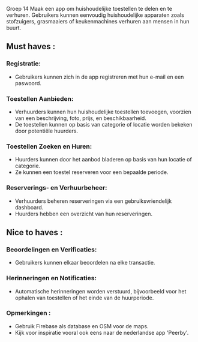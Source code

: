 Groep 14
Maak een app om huishoudelijke toestellen te delen en te verhuren. Gebruikers kunnen eenvoudig huishoudelijke apparaten zoals stofzuigers, grasmaaiers of keukenmachines verhuren aan mensen in hun buurt.

## Must haves :
### Registratie:

- Gebruikers kunnen zich in de app registreren met hun e-mail en een paswoord.
### Toestellen Aanbieden:
- Verhuurders kunnen hun huishoudelijke toestellen toevoegen, voorzien van een beschrijving, foto, prijs, en beschikbaarheid.
- De toestellen kunnen op basis van categorie of locatie worden bekeken door potentiële huurders.
### Toestellen Zoeken en Huren:
- Huurders kunnen door het aanbod bladeren op basis van hun locatie of categorie.
- Ze kunnen een toestel reserveren voor een bepaalde periode.
### Reserverings- en Verhuurbeheer:
- Verhuurders beheren reserveringen via een gebruiksvriendelijk dashboard.
- Huurders hebben een overzicht van hun reserveringen.
## Nice to haves :
### Beoordelingen en Verificaties:
- Gebruikers kunnen elkaar beoordelen na elke transactie.
### Herinneringen en Notificaties:
- Automatische herinneringen worden verstuurd, bijvoorbeeld voor het ophalen van toestellen of het einde van de huurperiode.
### Opmerkingen :
- Gebruik Firebase als database en OSM  voor de maps.
- Kijk voor inspiratie vooral ook eens naar de nederlandse app 'Peerby'.
